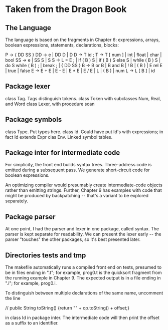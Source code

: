 # Taken from the Dragon Book

## The Language

The language is based on the fragments in Chapter 6: expressions, arrays,
boolean expressions, statements, declarations, blocks:

P  ->  { DD SS }
DD ->  e | DD D | D
D  ->  T id ;
T  ->  T [ num ] | int | float | char | bool
SS ->  e | SS S | S
S  ->  L = E ; | if ( B ) S | if ( B ) S else S | while ( B ) S
   |   do S while ( B ) ; | break ; | { DD SS }
B  ->  B or B | B and B | ! B | ( B ) | E rel E | true | false
E  ->  E + E | E - E | E * E | E / E | L | ( B ) | num
L  ->  L [ B ] | id


## Package lexer

class Tag. Tags distinguish tokens.
class Token with subclasses Num, Real, and Word
class Lexer, with procedure scan


## Package symbols

class Type.  Put types here.
class Id.  Could have put Id's with expressions; in fact Id extends Expr
clas Env.  Linked symbol tables.


## Package inter for intermediate code

For simplicity, the front end builds syntax trees.  Three-address code is
emitted during a subsequent pass.  We generate short-circuit code for
boolean expressions.

An optimizing compiler would presumably create intermediate-code objects
rather than emitting strings.  Further, Chapter 9 has examples with code
that might be produced by backpatching -- that's a variant to be explored
separately.

## Package parser

At one point, I had the parser and lexer in one package, called syntax.
The parser is kept separate for readability.  We can present the lexer
early -- the parser "touches" the other packages, so it's best presented
later.

## Directories tests and tmp

The makefile automatically runs a compiled front end on tests, presumed
to be in files ending in ".t"; for example, prog0.t is the quicksort
fragment from the running example in Chapter 9.  The expected output is
in a file ending in ".i"; for example, prog0.i.

To distinguish between multiple declarations of the same name, uncomment
the line

//	public String toString() {return "" + op.toString() + offset;}

in class Id in package inter.  The intermediate code will then print the
offset as a suffix to an identifier.

